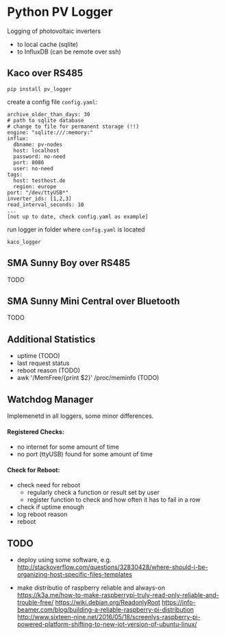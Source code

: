 # Python PV Logger

Logging of photovoltaic inverters
* to local cache (sqlite)
* to InfluxDB (can be remote over ssh)

## Kaco over RS485

```
pip install pv_logger
```

create a config file `config.yaml`:
```
archive_older_than_days: 30
# path to sqlite database
# change to file for permanent storage (!!)
engine: "sqlite:///:memory:"
influx:
  dbname: pv-nodes
  host: localhost
  password: no-need
  port: 8086
  user: no-need
tags:
  host: testhost.de
  region: europe
port: "/dev/ttyUSB*"
inverter_ids: [1,2,3]
read_interval_seconds: 10
...
[not up to date, check config.yaml as example]
```

run logger in folder where `config.yaml` is located
```
kaco_logger
```

## SMA Sunny Boy over RS485

TODO

## SMA Sunny Mini Central over Bluetooth

TODO

## Additional Statistics
- uptime (TODO)
- last request status
- reboot reason (TODO)
- awk '/MemFree/{print $2}' /proc/meminfo (TODO)

## Watchdog Manager

Implemenetd in all loggers, some minor differences.

#### Registered Checks:
- no internet for some amount of time
- no port (ttyUSB) found for some amount of time

#### Check for Reboot:
- check need for reboot
    - regularly check a function or result set by user
    - register function to check and how often it has to fail in a row
- check if uptime enough
- log reboot reason
- reboot


## TODO
- deploy using some software, e.g.
http://stackoverflow.com/questions/32830428/where-should-i-be-organizing-host-specific-files-templates

- make distributio of raspberry reliable and always-on
https://k3a.me/how-to-make-raspberrypi-truly-read-only-reliable-and-trouble-free/
https://wiki.debian.org/ReadonlyRoot
https://info-beamer.com/blog/building-a-reliable-raspberry-pi-distribution
http://www.sixteen-nine.net/2016/05/18/screenlys-raspberry-pi-powered-platform-shifting-to-new-iot-version-of-ubuntu-linux/
